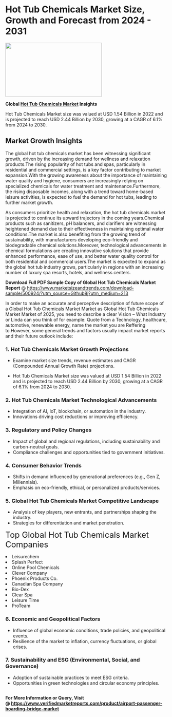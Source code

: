 <H1>Hot Tub Chemicals Market Size, Growth and Forecast from 2024 - 2031</H1><img class="aligncenter size-medium wp-image-584254" src="https://thirdeyenews.in/wp-content/uploads/2024/09/Global-Market-Research-300x168.jpeg" alt="" width="300" height="168" /><p><strong>Global&nbsp;<a href="https://www.marketsizeandtrends.com/download-sample/500924/?utm_source=Github8j?utm_medium=213">Hot Tub Chemicals Market</a> Insights</strong></p><p>Hot Tub Chemicals Market size was valued at USD 1.54 Billion in 2022 and is projected to reach USD 2.44 Billion by 2030, growing at a CAGR of 6.1% from 2024 to 2030.</p><p><h2>Market Growth Insights</h2> <p>The global hot tub chemicals market has been witnessing significant growth, driven by the increasing demand for wellness and relaxation products.The rising popularity of hot tubs and spas, particularly in residential and commercial settings, is a key factor contributing to market expansion.With the growing awareness about the importance of maintaining water quality and hygiene, consumers are increasingly relying on specialized chemicals for water treatment and maintenance.Furthermore, the rising disposable incomes, along with a trend toward home-based leisure activities, is expected to fuel the demand for hot tubs, leading to further market growth.</p> <p></p> <p>As consumers prioritize health and relaxation, the hot tub chemicals market is projected to continue its upward trajectory in the coming years.Chemical products such as sanitizers, pH balancers, and clarifiers are witnessing heightened demand due to their effectiveness in maintaining optimal water conditions.The market is also benefiting from the growing trend of sustainability, with manufacturers developing eco-friendly and biodegradable chemical solutions.Moreover, technological advancements in chemical formulations are creating innovative solutions that provide enhanced performance, ease of use, and better water quality control for both residential and commercial users.The market is expected to expand as the global hot tub industry grows, particularly in regions with an increasing number of luxury spa resorts, hotels, and wellness centers.<p></p><p><span class=""><strong>Download Full PDF Sample Copy of Global Hot Tub Chemicals Market Report</strong> @ <a href="https://www.marketsizeandtrends.com/download-sample/500924/?utm_source=Github8j?utm_medium=213" target="_blank">https://www.marketsizeandtrends.com/download-sample/500924/?utm_source=Github8j?utm_medium=213</a></span></p><p>In order to make an accurate and perceptive description of future scope of a Global&nbsp;Hot Tub Chemicals Market Market as Global&nbsp;Hot Tub Chemicals Market Market of 2025, you need to describe a clear Vision &ndash; What Industry or Linda can you think of for example: Quote from a Technology, healthcare, automotive, renewable energy, name the market you are Reffering to.However, some general trends and factors usually impact market reports and their future outlook include:</p><h3>1.&nbsp;<strong>Hot Tub Chemicals Market Growth Projections</strong></h3><ul><li>Examine market size trends, revenue estimates and CAGR (Compounded Annual Growth Rate) projections.</li><li><p>Hot Tub Chemicals Market size was valued at USD 1.54 Billion in 2022 and is projected to reach USD 2.44 Billion by 2030, growing at a CAGR of 6.1% from 2024 to 2030.</p></li></ul><h3>2.&nbsp;<strong>Hot Tub Chemicals Market Technological Advancements</strong></h3><ul><li>Integration of AI, IoT, blockchain, or automation in the industry.</li><li>Innovations driving cost reductions or improving efficiency.</li></ul><h3>3.&nbsp;<strong>Regulatory and Policy Changes</strong></h3><ul><li>Impact of global and regional regulations, including sustainability and carbon-neutral goals.</li><li>Compliance challenges and opportunities tied to government initiatives.</li></ul><h3>4.&nbsp;<strong>Consumer Behavior Trends</strong></h3><ul><li>Shifts in demand influenced by generational preferences (e.g., Gen Z, Millennials).</li><li>Emphasis on eco-friendly, ethical, or personalized products/services.</li></ul><h3>5.&nbsp;<strong>Global Hot Tub Chemicals Market Competitive Landscape</strong></h3><ul><li>Analysis of key players, new entrants, and partnerships shaping the industry.</li><li>Strategies for differentiation and market penetration.</li></ul><p data-pm-slice="1 1 []"><span style="color: inherit; font-family: inherit; font-size: 25px;">Top Global Hot Tub Chemicals Market Companies</span></p><div class="" data-test-id=""><p><li>Leisurechem</li><li> Splash Perfect</li><li> Online Pool Chemicals</li><li> Clever Company</li><li> Phoenix Products Co.</li><li> Canadian Spa Company</li><li> Bio-Dex</li><li> Clear Spa</li><li> Leisure Time</li><li> ProTeam</li></p></div><h3>6.&nbsp;<strong>Economic and Geopolitical Factors</strong></h3><ul><li>Influence of global economic conditions, trade policies, and geopolitical events.</li><li>Resilience of the market to inflation, currency fluctuations, or global crises.</li></ul><h3>7.&nbsp;<strong>Sustainability and ESG (Environmental, Social, and Governance)</strong></h3><ul><li>Adoption of sustainable practices to meet ESG criteria.</li><li>Opportunities in green technologies and circular economy principles.</li></ul><h2><strong style="font-size: 14px;">For More Information or Query, Visit @&nbsp;</strong><a style="background-color: #ffffff; font-size: 14px;" href="https://www.marketsizeandtrends.com/report/hot-tub-chemicals-market/" target="_blank">https://www.verifiedmarketreports.com/product/airport-passenger-boarding-bridge-market</a></h2>